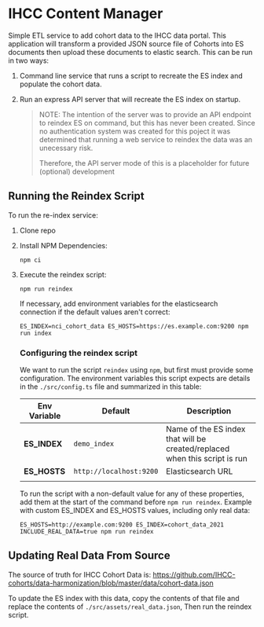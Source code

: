 # IHCC Content Manager

Simple ETL service to add cohort data to the IHCC data portal. This application will transform a provided JSON source file of Cohorts into ES documents then upload these documents to elastic search. This can be run in two ways:

1. Command line service that runs a script to recreate the ES index and populate the cohort data.
1. Run an express API server that will recreate the ES index on startup.

   > NOTE: The intention of the server was to provide an API endpoint to reindex ES on command, but this has never been created. Since no authentication system was created for this poject it was determined that running a web service to reindex the data was an unecessary risk.
   >
   > Therefore, the API server mode of this is a placeholder for future (optional) development

## Running the Reindex Script

To run the re-index service:

1. Clone repo
1. Install NPM Dependencies:

   ```
   npm ci
   ```

1. Execute the reindex script:

   ```
   npm run reindex
   ```

   If necessary, add environment variables for the elasticsearch connection if the default values aren't correct:

   ```
   ES_INDEX=nci_cohort_data ES_HOSTS=https://es.example.com:9200 npm run index
   ```

   ### Configuring the reindex script

   We want to run the script `reindex` using `npm`, but first must provide some configuration. The environment variables this script expects are details in the `./src/config.ts` file and summarized in this table:

   | Env Variable | Default                 | Description                                                                |
   | ------------ | ----------------------- | -------------------------------------------------------------------------- |
   | **ES_INDEX** | `demo_index`            | Name of the ES index that will be created/replaced when this script is run |
   | **ES_HOSTS** | `http://localhost:9200` | Elasticsearch URL                                                          |
   |              |                         |

   To run the script with a non-default value for any of these properties, add them at the start of the command before `npm run reindex`. Example with custom ES_INDEX and ES_HOSTS values, including only real data:

   ```
   ES_HOSTS=http://example.com:9200 ES_INDEX=cohort_data_2021 INCLUDE_REAL_DATA=true npm run reindex
   ```

## Updating Real Data From Source

The source of truth for IHCC Cohort Data is: https://github.com/IHCC-cohorts/data-harmonization/blob/master/data/cohort-data.json

To update the ES index with this data, copy the contents of that file and replace the contents of `./src/assets/real_data.json`, Then run the reindex script.
